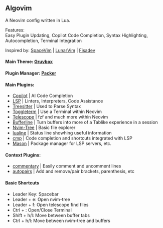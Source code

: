 ## Algovim 

A Neovim config written in Lua.

Features:     
Easy Plugin Updating, Copilot Code Completion, 
Syntax Highlighting, Autocompletion, Terminal Integration

Inspired by: [SpaceVim](https://spacevim.org/) | 
             [LunarVim](https://www.lunarvim.org/#opinionated) | 
             [Fisadev](https://vim.fisadev.com/)


#### Main Theme: [Gruvbox](https://github.com/morhetz/gruvbox)

#### Plugin Manager: [Packer](https://github.com/wbthomason/packer.nvim)

#### Main Plugins: 
  - [Copilot](https://github.com/copilot) | AI Code Completion
  - [LSP](https://github.com/neovim/nvim-lspconfig) | Linters, Interpreters, Code Assistance
  - [Treesitter](https://github.com/nvim-treesitter/nvim-treesitter) | Used to Parse Syntax
  - [Toggleterm](https://github.com/akinsho/toggleterm.nvim) | Use a Terminal within Neovim
  - [Telescope](https://github.com/nvim-telescope/telescope.nvim) | fzf and much more within Neovim
  - [Bufferline](https://github.com/akinsho/bufferline.nvim) | Turn buffers into more of a Tablike experience in a session
  - [Nvim-Tree](https://github.com/kyazdani42/nvim-tree.lua) | Basic file explorer
  - [lualine](https://github.com/nvim-lualine/lualine.nvim) | Status line showhing useful information
  - [cmp](https://github.com/hrsh7th/nvim-cmp) | Code completion and shortcuts integrated with LSP
  - [Mason](https://github.com/williamboman/mason.nvim) | Package manager for LSP servers, etc.

#### Context Plugins:
  - [commentary](https://github.com/tpope/vim-commentary) | Easily comment and uncomment lines
  - [autopairs](https://github.com/windwp/nvim-autopairs) | Add and remove/pair brackets, parenthesis, etc

#### Basic Shortcuts
- Leader Key: Spacebar
- Leader + e: Open nvim-tree
- Leader + f: Open telescope find files
- Ctrl + \: Open/Close Terminal
- Shift + h/l: Move between buffer tabs
- Ctrl + h/l: Move between nvim-tree and buffers


